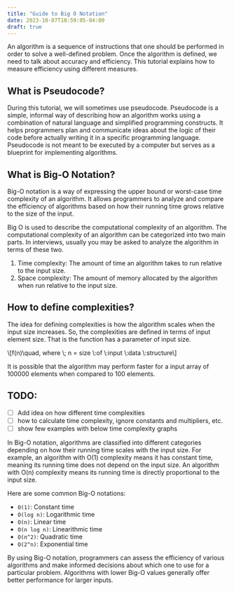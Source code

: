 ```yaml
---
title: "Guide to Big O Notation"
date: 2023-10-07T18:59:05-04:00
draft: true
---
```


An algorithm is a sequence of instructions that one should be performed in order to solve a well-defined problem. Once the algorithm is defined, we need to talk about accuracy and efficiency. This tutorial explains how to measure efficiency using different measures.

<!--more-->

## What is Pseudocode?

During this tutorial, we will sometimes use pseudocode. Pseudocode is a simple, informal way of describing how an algorithm works using a combination of natural language and simplified programming constructs. It helps programmers plan and communicate ideas about the logic of their code before actually writing it in a specific programming language. Pseudocode is not meant to be executed by a computer but serves as a blueprint for implementing algorithms.

## What is Big-O Notation?

Big-O notation is a way of expressing the upper bound or worst-case time complexity of an algorithm. It allows programmers to analyze and compare the efficiency of algorithms based on how their running time grows relative to the size of the input.

Big O is used to describe the computational complexity of an algorithm. The computational complexity of an algorithm can be categorized into two main parts. In interviews, usually you may be asked to analyze the algorithm in terms of these two.

1. Time complexity: The amount of time an algorithm takes to run relative to the input size.
2. Space complexity: The amount of memory allocated by the algorithm when run relative to the input size.

## How to define complexities?

The idea for defining complexities is how the algorithm scales when the input size increases. So, the complexities are defined in terms of input element size. That is the function has a parameter of input size. 

\\[f(n)\\quad, where \\; n = size \\:of \\:input \\:data \\:structure\\]

It is possible that the algorithm may perform faster for a input array of 100000 elements when compared to 100 elements.

## TODO:
- [ ] Add idea on how different time complexities
- [ ] how to calculate time complexity, ignore constants and multipliers, etc.
- [ ] show few examples with below time complexity graphs

In Big-O notation, algorithms are classified into different categories depending on how their running time scales with the input size. For example, an algorithm with O(1) complexity means it has constant time, meaning its running time does not depend on the input size. An algorithm with O(n) complexity means its running time is directly proportional to the input size.

Here are some common Big-O notations:

- `O(1)`: Constant time
- `O(log n)`: Logarithmic time
- `O(n)`: Linear time
- `O(n log n)`: Linearithmic time
- `O(n^2)`: Quadratic time
- `O(2^n)`: Exponential time

By using Big-O notation, programmers can assess the efficiency of various algorithms and make informed decisions about which one to use for a particular problem. Algorithms with lower Big-O values generally offer better performance for larger inputs.